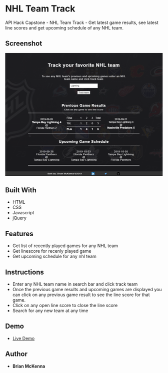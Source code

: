 # NHL Team Track

API Hack Capstone - NHL Team Track - Get latest game results, see latest line scores and get upcoming schedule of any NHL team.


## Screenshot
![Image of nhlTeamTrack app](images/screenCapture.PNG)

## Built With
* HTML
* CSS
* Javascript
* jQuery

## Features
* Get list of recently played games for any NHL team
* Get linescore for recenly played game
* Get upcoming schedule for any nhl team

## Instructions
* Enter any NHL team name in search bar and click track team
* Once the previous game results and upcoming games are displayed you can click on any previous game result to 
see the line score for that game.
* Click on any open line score to close the line score
* Search for any new team at any time 

## Demo
- [Live Demo](https://bmckenna1982.github.io/nhlTeamTrack/)



## Author
* **Brian McKenna**
